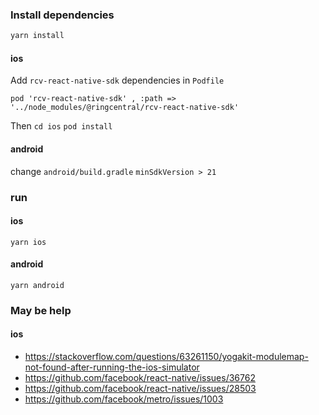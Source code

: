 
### Install dependencies
```sh
yarn install
```
#### ios
Add `rcv-react-native-sdk` dependencies in `Podfile`

`pod 'rcv-react-native-sdk' , :path => '../node_modules/@ringcentral/rcv-react-native-sdk'`

Then `cd ios` `pod install`

#### android
change `android/build.gradle` `minSdkVersion > 21`


### run 
#### ios
`yarn ios`
#### android
`yarn android`


### May be help
#### ios
- https://stackoverflow.com/questions/63261150/yogakit-modulemap-not-found-after-running-the-ios-simulator
- https://github.com/facebook/react-native/issues/36762
- https://github.com/facebook/react-native/issues/28503
- https://github.com/facebook/metro/issues/1003